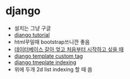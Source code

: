# django

- 설치는 그냥 구글
- [django tutorial](https://docs.djangoproject.com/ko/3.1/intro/tutorial01/)
- html꾸밀때 bootstrap쓰니깐 좋음
- [데이터베이스 갈아 엎고 처음부터 시작하고 싶을 때](https://yuda.dev/216)
- [django template custom tag](https://blueshw.github.io/2016/03/03/django-using-custom-templatetags/)
- [django tmeplate indexing](https://cnpnote.tistory.com/entry/PYTHON-%EC%9E%A5%EA%B3%A0-%ED%85%9C%ED%94%8C%EB%A6%BF-%EB%82%B4%EC%97%90%EC%84%9C-%EC%9D%B8%EB%8D%B1%EC%8A%A4%EB%B3%84%EB%A1%9C-%EB%AA%A9%EB%A1%9D-%ED%95%AD%EB%AA%A9%EC%9D%84-%EC%B0%B8%EC%A1%B0-%ED%95%98%EC%8B%9C%EA%B2%A0%EC%8A%B5%EB%8B%88%EA%B9%8C)
- 위에 두개 2d list indexing 할 때 씀


